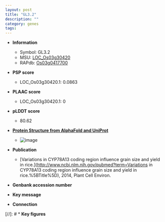 ```yaml
---
layout: post
title: "GL3.2"
description: ""
category: genes
tags: 
---
```


* **Information**  
    + Symbol: GL3.2  
    + MSU: [LOC_Os03g30420](http://rice.plantbiology.msu.edu/cgi-bin/ORF_infopage.cgi?orf=LOC_Os03g30420)  
    + RAPdb: [Os03g0417700](http://rapdb.dna.affrc.go.jp/viewer/gbrowse_details/irgsp1?name=Os03g0417700)  

* **PSP score**  
    + LOC_Os03g30420.1: 0.0863 

* **PLAAC score**  
    + LOC_Os03g30420.1: 0 

* **pLDDT score**
    + 80.62

* **[Protein Structure from AlphaFold and UniProt](https://www.uniprot.org/uniprotkb/Q10JJ6/entry#structure)**
    + ![image](https://ricepsp.github.io/images/Q1/AF-Q10JJ6-F1.png)

* **Publication**  
    + [Variations in CYP78A13 coding region influence grain size and yield in rice.](http://www.ncbi.nlm.nih.gov/pubmed?term=Variations in CYP78A13 coding region influence grain size and yield in rice.%5BTitle%5D), 2014, Plant Cell Environ.

* **Genbank accession number**  

* **Key message**  

* **Connection**  

[//]: # * **Key figures**  


